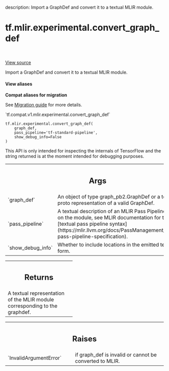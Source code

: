 description: Import a GraphDef and convert it to a textual MLIR module.

<div itemscope itemtype="http://developers.google.com/ReferenceObject">
<meta itemprop="name" content="tf.mlir.experimental.convert_graph_def" />
<meta itemprop="path" content="Stable" />
</div>

# tf.mlir.experimental.convert_graph_def

<!-- Insert buttons and diff -->

<table class="tfo-notebook-buttons tfo-api nocontent" align="left">

</table>

<a target="_blank" class="external" href="/code/stable/tensorflow/python/compiler/mlir/mlir.py">View source</a>



Import a GraphDef and convert it to a textual MLIR module.


<section class="expandable">
  <h4 class="showalways">View aliases</h4>
  <p>
<b>Compat aliases for migration</b>
<p>See
<a href="https://www.tensorflow.org/guide/migrate">Migration guide</a> for
more details.</p>
<p>`tf.compat.v1.mlir.experimental.convert_graph_def`</p>
</p>
</section>

<pre class="devsite-click-to-copy prettyprint lang-py tfo-signature-link">
<code>tf.mlir.experimental.convert_graph_def(
    graph_def,
    pass_pipeline=&#x27;tf-standard-pipeline&#x27;,
    show_debug_info=False
)
</code></pre>



<!-- Placeholder for "Used in" -->

This API is only intended for inspecting the internals of TensorFlow and the
string returned is at the moment intended for debugging purposes.

<!-- Tabular view -->
 <table class="responsive fixed orange">
<colgroup><col width="214px"><col></colgroup>
<tr><th colspan="2"><h2 class="add-link">Args</h2></th></tr>

<tr>
<td>
`graph_def`<a id="graph_def"></a>
</td>
<td>
An object of type graph_pb2.GraphDef or a textual proto
representation of a valid GraphDef.
</td>
</tr><tr>
<td>
`pass_pipeline`<a id="pass_pipeline"></a>
</td>
<td>
A textual description of an MLIR Pass Pipeline to run on the
module, see MLIR documentation for the [textual pass pipeline
syntax](https://mlir.llvm.org/docs/PassManagement/#textual-pass-pipeline-specification).
</td>
</tr><tr>
<td>
`show_debug_info`<a id="show_debug_info"></a>
</td>
<td>
Whether to include locations in the emitted textual form.
</td>
</tr>
</table>



<!-- Tabular view -->
 <table class="responsive fixed orange">
<colgroup><col width="214px"><col></colgroup>
<tr><th colspan="2"><h2 class="add-link">Returns</h2></th></tr>
<tr class="alt">
<td colspan="2">
A textual representation of the MLIR module corresponding to the graphdef.
</td>
</tr>

</table>



<!-- Tabular view -->
 <table class="responsive fixed orange">
<colgroup><col width="214px"><col></colgroup>
<tr><th colspan="2"><h2 class="add-link">Raises</h2></th></tr>

<tr>
<td>
`InvalidArgumentError`<a id="InvalidArgumentError"></a>
</td>
<td>
if graph_def is invalid or cannot be converted to
MLIR.
</td>
</tr>
</table>


